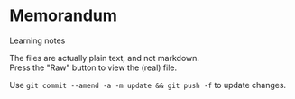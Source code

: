 # Memorandum
Learning notes

The files are actually plain text, and not markdown.  
Press the "Raw" button to view the (real) file.

Use `git commit --amend -a -m update && git push -f` to update changes.

